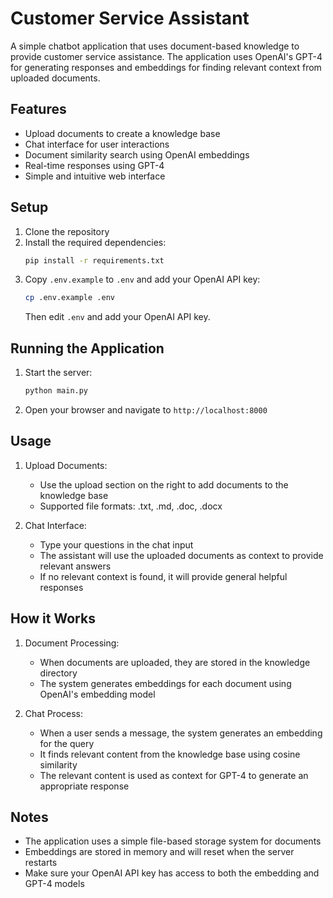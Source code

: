 # Customer Service Assistant

A simple chatbot application that uses document-based knowledge to provide customer service assistance. The application uses OpenAI's GPT-4 for generating responses and embeddings for finding relevant context from uploaded documents.

## Features

- Upload documents to create a knowledge base
- Chat interface for user interactions
- Document similarity search using OpenAI embeddings
- Real-time responses using GPT-4
- Simple and intuitive web interface

## Setup

1. Clone the repository
2. Install the required dependencies:
   ```bash
   pip install -r requirements.txt
   ```
3. Copy `.env.example` to `.env` and add your OpenAI API key:
   ```bash
   cp .env.example .env
   ```
   Then edit `.env` and add your OpenAI API key.

## Running the Application

1. Start the server:
   ```bash
   python main.py
   ```
2. Open your browser and navigate to `http://localhost:8000`

## Usage

1. Upload Documents:

   - Use the upload section on the right to add documents to the knowledge base
   - Supported file formats: .txt, .md, .doc, .docx

2. Chat Interface:
   - Type your questions in the chat input
   - The assistant will use the uploaded documents as context to provide relevant answers
   - If no relevant context is found, it will provide general helpful responses

## How it Works

1. Document Processing:

   - When documents are uploaded, they are stored in the knowledge directory
   - The system generates embeddings for each document using OpenAI's embedding model

2. Chat Process:
   - When a user sends a message, the system generates an embedding for the query
   - It finds relevant content from the knowledge base using cosine similarity
   - The relevant content is used as context for GPT-4 to generate an appropriate response

## Notes

- The application uses a simple file-based storage system for documents
- Embeddings are stored in memory and will reset when the server restarts
- Make sure your OpenAI API key has access to both the embedding and GPT-4 models
